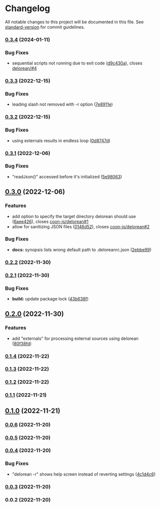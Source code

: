 # Changelog

All notable changes to this project will be documented in this file. See [standard-version](https://github.com/conventional-changelog/standard-version) for commit guidelines.

### [0.3.4](https://github.com/coon-js/delorean/compare/v0.3.3...v0.3.4) (2024-01-11)


### Bug Fixes

* sequential scripts not running due to exit code ([d9c430a](https://github.com/coon-js/delorean/commit/d9c430a1f7c980cf82fd71cf612cebed5219d241)), closes [delorean/#4](https://github.com/delorean/delorean/issues/4)

### [0.3.3](https://github.com/coon-js/delorean/compare/v0.3.2...v0.3.3) (2022-12-15)


### Bug Fixes

* leading slash not removed with -r option ([7e8911e](https://github.com/coon-js/delorean/commit/7e8911e47d2f2d0d5017efc42234a7433e7ed3f5))

### [0.3.2](https://github.com/coon-js/delorean/compare/v0.3.1...v0.3.2) (2022-12-15)


### Bug Fixes

* using externals results in endless loop ([0d8747d](https://github.com/coon-js/delorean/commit/0d8747def921045172d0f49bd7c8c1fae0d7ccc8))

### [0.3.1](https://github.com/coon-js/delorean/compare/v0.3.0...v0.3.1) (2022-12-06)


### Bug Fixes

* "readJson()" accessed before it's initialized ([5e98063](https://github.com/coon-js/delorean/commit/5e980638b3ce34d15ab3da1a8e845901799e9c51))

## [0.3.0](https://github.com/coon-js/delorean/compare/v0.2.2...v0.3.0) (2022-12-06)


### Features

* add option to specify the target directory delorean should use ([6aee426](https://github.com/coon-js/delorean/commit/6aee426c5c2ed584f0fa2901d4fc8ec0a0665bba)), closes [coon-js/delorean#1](https://github.com/coon-js/delorean/issues/1)
* allow for sanitizing JSON files ([0146d52](https://github.com/coon-js/delorean/commit/0146d52e35ef3f912b67ee6346a2ff271ba778fc)), closes [coon-js/delorean#2](https://github.com/coon-js/delorean/issues/2)


### Bug Fixes

* **docs:** synopsis lists wrong default path to .deloreanrc.json ([2ebbe99](https://github.com/coon-js/delorean/commit/2ebbe99e6004c96b25bc5deabf625371aa6a80c9))

### [0.2.2](https://github.com/coon-js/delorean/compare/v0.2.1...v0.2.2) (2022-11-30)

### [0.2.1](https://github.com/coon-js/delorean/compare/v0.2.0...v0.2.1) (2022-11-30)


### Bug Fixes

* **build:** update package lock ([43b638f](https://github.com/coon-js/delorean/commit/43b638f63be0d9e77d3b8fbe61cbc0841e19fbee))

## [0.2.0](https://github.com/coon-js/delorean/compare/v0.1.4...v0.2.0) (2022-11-30)


### Features

* add "externals" for processing external sources using delorean ([80f38fd](https://github.com/coon-js/delorean/commit/80f38fd9ba34119d066fc592a7a9afbd3a862bf0))

### [0.1.4](https://github.com/coon-js/delorean/compare/v0.1.3...v0.1.4) (2022-11-22)

### [0.1.3](https://github.com/coon-js/delorean/compare/v0.1.2...v0.1.3) (2022-11-22)

### [0.1.2](https://github.com/coon-js/delorean/compare/v0.1.1...v0.1.2) (2022-11-22)

### [0.1.1](https://github.com/coon-js/delorean/compare/v0.1.0...v0.1.1) (2022-11-21)

## [0.1.0](https://github.com/coon-js/delorean/compare/v0.0.6...v0.1.0) (2022-11-21)

### [0.0.6](https://github.com/coon-js/delorean/compare/v0.0.5...v0.0.6) (2022-11-20)

### [0.0.5](https://github.com/coon-js/delorean/compare/v0.0.4...v0.0.5) (2022-11-20)

### [0.0.4](https://github.com/coon-js/delorean/compare/v0.0.3...v0.0.4) (2022-11-20)


### Bug Fixes

* "delorean -r" shows help screen instead of reverting settings ([4c1d4c6](https://github.com/coon-js/delorean/commit/4c1d4c6eaf13ca2470dc9fdc8032f57cfb2d8444))

### [0.0.3](https://github.com/coon-js/delorean/compare/v0.0.2...v0.0.3) (2022-11-20)

### 0.0.2 (2022-11-20)
